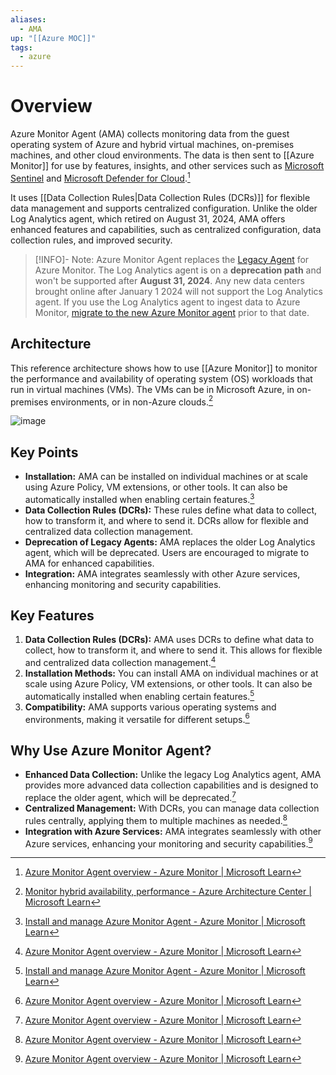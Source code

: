 ```yaml
---
aliases:
  - AMA
up: "[[Azure MOC]]"
tags:
  - azure
---
```

# Overview
Azure Monitor Agent (AMA) collects monitoring data from the guest operating system of Azure and hybrid virtual machines, on-premises machines, and other cloud environments.  The data is then sent to [[Azure Monitor]] for use by features, insights, and other services such as [Microsoft Sentinel](https://learn.microsoft.com/en-us/azure/sentinel/overview) and [Microsoft Defender for Cloud](https://learn.microsoft.com/en-us/azure/defender-for-cloud/defender-for-cloud-introduction).[^1]

It uses [[Data Collection Rules|Data Collection Rules (DCRs)]] for flexible data management and supports centralized configuration. Unlike the older Log Analytics agent, which retired on August 31, 2024, AMA offers enhanced features and capabilities, such as centralized configuration, data collection rules, and improved security.

> [!INFO]- Note:
> Azure Monitor Agent replaces the [Legacy Agent](https://learn.microsoft.com/en-us/azure/azure-monitor/agents/log-analytics-agent) for Azure Monitor. The Log Analytics agent is on a **deprecation path** and won't be supported after **August 31, 2024**. Any new data centers brought online after January 1 2024 will not support the Log Analytics agent. If you use the Log Analytics agent to ingest data to Azure Monitor, [migrate to the new Azure Monitor agent](https://learn.microsoft.com/en-us/azure/azure-monitor/agents/azure-monitor-agent-migration) prior to that date.

## Architecture
This reference architecture shows how to use [[Azure Monitor]] to monitor the performance and availability of operating system (OS) workloads that run in virtual machines (VMs). The VMs can be in Microsoft Azure, in on-premises environments, or in non-Azure clouds.[^3]

![image](https://learn.microsoft.com/en-us/azure/architecture/hybrid/images/hybrid-perf-monitoring.png)

## Key Points
- **Installation:** AMA can be installed on individual machines or at scale using Azure Policy, VM extensions, or other tools. It can also be automatically installed when enabling certain features.[^2]
- **Data Collection Rules (DCRs):** These rules define what data to collect, how to transform it, and where to send it. DCRs allow for flexible and centralized data collection management.
- **Deprecation of Legacy Agents:** AMA replaces the older Log Analytics agent, which will be deprecated. Users are encouraged to migrate to AMA for enhanced capabilities.
- **Integration:** AMA integrates seamlessly with other Azure services, enhancing monitoring and security capabilities.
## Key Features
1. **Data Collection Rules (DCRs):** AMA uses DCRs to define what data to collect, how to transform it, and where to send it. This allows for flexible and centralized data collection management.[^1]
2. **Installation Methods:** You can install AMA on individual machines or at scale using Azure Policy, VM extensions, or other tools. It can also be automatically installed when enabling certain features.[^2]
3. **Compatibility:** AMA supports various operating systems and environments, making it versatile for different setups.[^1]

## Why Use Azure Monitor Agent?
- **Enhanced Data Collection:** Unlike the legacy Log Analytics agent, AMA provides more advanced data collection capabilities and is designed to replace the older agent, which will be deprecated.[^1]
- **Centralized Management:** With DCRs, you can manage data collection rules centrally, applying them to multiple machines as needed.[^1]
- **Integration with Azure Services:** AMA integrates seamlessly with other Azure services, enhancing your monitoring and security capabilities.[^1]


[^1]: [Azure Monitor Agent overview - Azure Monitor | Microsoft Learn](https://learn.microsoft.com/en-us/azure/azure-monitor/agents/azure-monitor-agent-overview)
[^2]: [Install and manage Azure Monitor Agent - Azure Monitor | Microsoft Learn](https://learn.microsoft.com/en-us/azure/azure-monitor/agents/azure-monitor-agent-manage?tabs=azure-portal)
[^3]: [Monitor hybrid availability, performance - Azure Architecture Center | Microsoft Learn](https://learn.microsoft.com/en-us/azure/architecture/hybrid/hybrid-perf-monitoring)